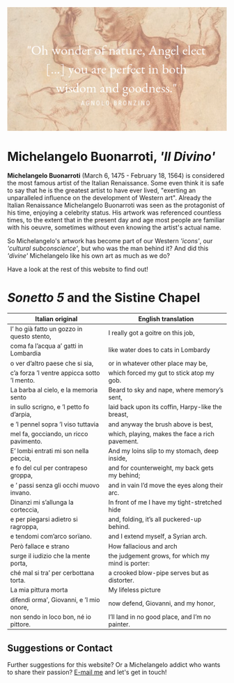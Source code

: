 <head> 
          <img src="https://raw.githubusercontent.com/annehaak/annehaak.github.io/master/%22Oh%20wonder%20of%20nature%2C%20Angel%20elect%20%5B...%5D%20you%20are%20perfect%20in%20both%20wisdom%20and%20goodness.%22.png" />
          </head>

# **Michelangelo Buonarroti, _'Il Divino'_**

**Michelangelo Buonarroti** (March 6, 1475 - February 18, 1564) is considered the most famous artist of the Italian Renaissance. Some even think it is safe to say that he is the greatest artist to have ever lived, "exerting an unparalleled influence on the development of Western art".
Already the Italian Renaissance Michelangelo Buonarroti was seen as the protagonist of his time, enjoying a celebrity status.
His artwork was referenced countless times, to the extent that in the present day and age most people are familiar with his oeuvre, sometimes without even knowing the artist's actual name.

So Michelangelo's artwork has become part of our Western _'icons'_, our _'cultural subconscience'_, but who was the man behind it? 
And did this _'divine'_ Michelangelo like his own art as much as we do?

Have a look at the rest of this website to find out!


# _Sonetto 5_ and the Sistine Chapel


Italian original | English translation
------------ | -------------
I’ ho già fatto un gozzo in questo stento, | I really got a goitre on this job,
coma fa l’acqua a’ gatti in Lombardia | like water does to cats in Lombardy
o ver d’altro paese che si sia, |  or in whatever other place may be,
c’a forza ’l ventre appicca sotto ’l mento. | which forced my gut to stick atop my gob.
  La barba al cielo, e la memoria sento | Beard to sky and nape, where memory’s sent,
in sullo scrigno, e ’l petto fo d’arpia, | laid back upon its coffin, Harpy-like the breast,
e ’l pennel sopra ’l viso tuttavia | and anyway the brush above is best,
mel fa, gocciando, un ricco pavimento. | which, playing, makes the face a rich pavement.
  E’ lombi entrati mi son nella peccia, | And my loins slip to my stomach, deep inside,
e fo del cul per contrapeso groppa, |  and for counterweight, my back gets my behind;
e ’ passi senza gli occhi muovo invano. | and in vain I’d move the eyes along their arc.
  Dinanzi mi s’allunga la corteccia, | In front of me I have my tight-stretched hide
e per piegarsi adietro si ragroppa, | and, folding, it’s all puckered-up behind.
e tendomi com’arco sorïano. | and I extend myself, a Syrian arch.
Però fallace e strano | How fallacious and arch
surge il iudizio che la mente porta, | the judgement grows, for which my mind is porter:
ché mal si tra’ per cerbottana torta. | a crooked blow-pipe serves but as distorter.
La mia pittura morta |  My lifeless picture
difendi orma’, Giovanni, e ’l mio onore, | now defend, Giovanni, and my honor,
non sendo in loco bon, né io pittore. | I’ll land in no good place, and I’m no painter.


## Suggestions or Contact
Further suggestions for this website? Or a Michelangelo addict who wants to share their passion? 
[E-mail me](anne.haak@hotmail.com) and let's get in touch!
